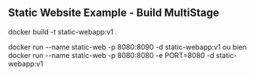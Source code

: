 Static Website Example - Build MultiStage
-----------------------------------------

docker build -t static-webapp:v1 .

docker run --name static-web -p 8080:8090 -d static-webapp:v1
ou bien
docker run --name static-web -p 8080:8080 -e PORT=8080 -d static-webapp:v1

